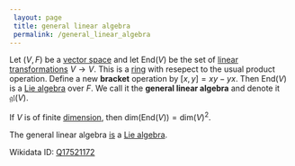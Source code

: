 ```yaml
---
 layout: page
 title: general linear algebra
 permalink: /general_linear_algebra
---
```

Let $(V,F)$ be a [vector space](https://defsmath.github.io/DefsMath/vector_space) and let $\text{End}(V)$ be the set of [linear transformations](https://defsmath.github.io/DefsMath/linear_transformation) $V\to V$. This is a [ring](https://defsmath.github.io/DefsMath/ring) with resepect to the usual product operation. Define a new **bracket** operation by $[x,y] = xy-yx$. Then $\text{End}(V)$ is a [Lie algebra](https://defsmath.github.io/DefsMath/Lie_algebra) over $F$. We call it the **general linear algebra** and denote it $\mathfrak{gl}(V)$.

If $V$ is of finite [dimension](https://defsmath.github.io/DefsMath/dimension_of_vector_space), then $\text{dim}(\text{End}(V)) = \text{dim}(V)^2$.

The general linear algebra [is](https://defsmath.github.io/DefsMath/general_linear_algebra_is_a_Lie_algebra) a [Lie algebra](https://defsmath.github.io/DefsMath/Lie_algebra).

Wikidata ID: [Q17521172](https://www.wikidata.org/wiki/Q17521172)